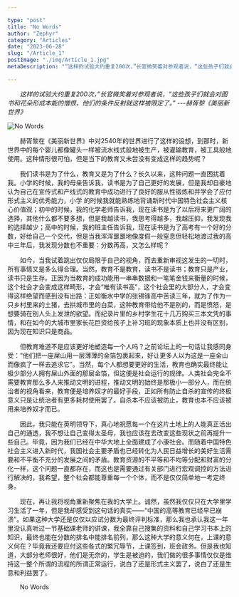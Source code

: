 ```yaml
---

type: "post"
title: "No Words"
author: "Zephyr"
category: "Articles"
date: "2023-06-28"
slug: "/Article_1"
postImage: "./img/Article_1.jpg"
metaDescription: "“这样的试验大约重复200次，”长官微笑着对参观者说，“这些孩子们就会对图书和花朵形成本能的憎恨，他们的条件反射就这样被限定了。”    ---赫胥黎《美丽新世界》"

---
```


&emsp;&emsp;*这样的试验大约重复200次，”长官微笑着对参观者说，“这些孩子们就会对图书和花朵形成本能的憎恨，他们的条件反射就这样被限定了。”    ---赫胥黎《美丽新世界》*

![No Words](./img/Article_1.jpg)

&emsp;&emsp;赫胥黎在《美丽新世界》中对2540年的世界进行了这样的设想，到那时，新世界中的每个婴儿都像罐头一样被流水线式般地被生产，被灌输教育，被工具般地使用。这种情形很可怕，但是当下的教育又未尝没有变成这样的趋势呢？

&emsp;&emsp;我们读书是为了什么，教育又是为了什么？长久以来，这种问题一直困扰着我。小学的时候，我的母亲告诉我，读书是为了自己更好的发展，但是我却自豪地认为自己在宣传式和产线式的教育中成功进行了良好的服从性锻炼和并学会了应付形式主义的优秀能力，小学 的时候我就能熟练地背诵新时代中国特色社会主义核心价值观；初中的时候，我的化学老师告诉我，现在读书是为了以后将来更广阔的选择，其他什么都不要多想，但是我越读书，我思考得越多，我越压抑，我发现我的选择越少；高中的时候，我的班主任告诉我，现在读书是为了高考有一个好的分数，好给自己一个交代，但是当我浑浑噩噩地像度假一般窒息但轻松地渡过我的高中三年后，我发现分数也不重要：分数再高，又怎么样呢？
	
&emsp;&emsp;如今，当我试着跳出仅仅局限于自己的视角，而去重新审视这发生的一切时，所有事情又是多么得合理。当然，教育不是教育，读书不是读书；教育只是产业，读书只是生存。正因为当教育的成功能用一串串数据和一笔笔金钱来衡量的时候，这个社会才会变成这样畸形，才会“唯有读书高”，这个社会里的大部分人，才会变得这样绝望而感到没有出路：正如衡水中学的张锡锋高中苦读三年，就为了作为一只乡村里来的土猪，去拱城市里的白菜，这种教育带给他不是别的，而是愤怒，是想要骑在别人头上发泄的欲望。而纪录片里的乡村学生花十几万购买三本文凭的事情，和在如今的大城市里家长花巨资给孩子上补习班的现象本质上也并没有区别，因为现在知识只是商品。
	
&emsp;&emsp;但教育难道不是应该更好地塑造每一个人吗？之前论坛上的一句话让我感同身受：“他们把一座屎山用一层薄薄的金箔包裹起来，好让更多人以为这是一座金山而像疯了一样去追求它”。当然，每个人都想要更好的生活，教育也确实最终能让极少部分人拥有屎山外面的那层金箔，但这便是社会运行的规律。人类社会完全不需要教育那么多人来推动文明的进程，推动文明的始终是那极小一部分人，而在统治者的视角看来，教育便是培养奴才的最好手段，正如所有防止自杀的宣传的终极意义只是让统治者有更多耗材使用罢了。自杀本不应该被防止，教育也本不应该被用来培养奴才而已。
	
&emsp;&emsp;因此，我只能在英明领导下，真心地祝愿每一个在这片土地上的人能真正活出自己的通透，我不想让自己变得太圣母，我也应该在去改变这些现状之前再提升一些自己。毕竟，因为我们已经在中华大地上全面建成了小康社会。而随着中国特色社会主义进入新时代，我国社会主要矛盾也已经转化为人民日益增长的美好生活需要和不平衡不充分的发展之间的矛盾。教育资源的不平等和不均等分配和财富的分化一样，这个问题一直都存在，而这也是需要通过有关部门进行宏观调控的方法进行解决的，我希望，整个社会都能尊重每一个个体，而不是仅仅简单地一考定终身。
	
&emsp;&emsp;现在，再让我将视角重新聚焦在我的大学上。诚然，虽然我仅仅只在大学里学习生活了一年，但是我却感受到这句话的真实——“中国的高等教育已经早已崩溃”。如果这种大学还是仅仅以应试分数为最终评判标准，那么我也承认我这一年里没认真听过一节基础课老师的讲课，我全靠自己搜集的资料和自己学习书本上的知识，最终也能在分数的排名中能排名前列，那么这种大学的意义何在，上课的意义何在？毕竟我还要应付这些各式的繁冗辱节，上课签到，班会政务。但是我也知道，大部分老师很好，他们是无奈的，学生是被迫的，我们做的很多事情仅仅是维持这一整个所谓的流程的所谓正常运行，说白了还是形式主义罢了，说白了还是生意和利益罢了。
	
&emsp;&emsp;No Words
